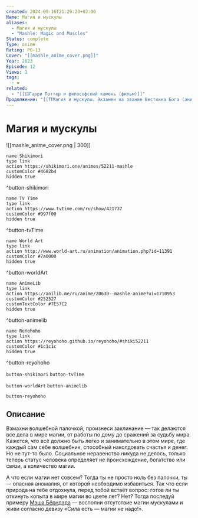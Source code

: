 ```yaml
---
created: 2024-09-16T21:29:23+03:00
Name: Магия и мускулы
aliases:
  - Магия и мускулы
  - "Mashle: Magic and Muscles"
Status: complete
Type: anime
Rating: PG-13
Cover: "[[mashle_anime_cover.png]]"
Year: 2023
Episode: 12
Views: 1
tags:
  - ❤
related:
  - "[[🎞Гарри Поттер и философский камень (фильм)]]"
Продолжение: "[[⛩️Магия и мускулы. Экзамен на звание Вестника Бога (аниме)]]"
---
```


# Магия и мускулы

![[mashle_anime_cover.png | 300]]

```button
name Shikimori
type link
action https://shikimori.one/animes/52211-mashle
customColor #4682b4
hidden true
```
^button-shikimori

```button
name TV Time
type link
action https://www.tvtime.com/ru/show/421737
customColor #997f00
hidden true
```
^button-tvTime

```button
name World Art
type link
action http://www.world-art.ru/animation/animation.php?id=11391
customColor #7a0000
hidden true
```
^button-worldArt

```button
name AnimeLib
type link
action https://anilib.me/ru/anime/20630--mashle-anime?ui=1710953
customColor #252527
customTextColor #7E57C2
hidden true
```
^button-animelib

```button
name ReYohoho
type link
action https://reyohoho.github.io/reyohoho/#shiki52211
customColor #1c1c1c
hidden true
```
^button-reyohoho

`button-shikimori` `button-tvTime`

`button-worldArt` `button-animelib`

`button-reyohoho`


## Описание

Взмахни волшебной палочкой, произнеси заклинание — так делаются все дела в мире магии, от работы по дому до сражений за судьбу мира. Кажется, что всё должно быть легко и занимательно в этом мире, где каждый сам себе волшебник, способный наколдовать счастья и денег. Но не тут-то было. Социальное неравенство никуда не делось, только теперь статус человека определяет не происхождение, богатство или связи, а количество магии.
  
А что если магии нет совсем? Тогда ты не просто ноль без палочки, ты — опасная аномалия, от которой необходимо избавиться. Так что если природа на тебе отдохнула, перед тобой встаёт вопрос: готов ли ты откинуть копыта в мире магии во цвете лет? Нет? Тогда последуй примеру [Мэша Бёрндэда](https://shikimori.one/characters/178609-mash-burnedead) — восполни отсутствие магии мускулами и живи согласно девизу «Сила есть — магии не надо!».
